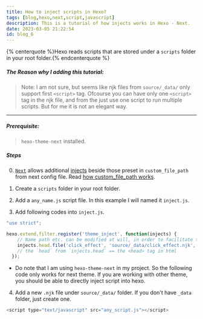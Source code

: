 ```yaml
---
title: How to inject scripts in Hexo?
tags: [blog,hexo,next,script,javascript]
description: This is a tutorial of how injects works in Hexo - Next.
date: 2023-03-05 21:22:54
id: blog_6
---
```


{% centerquote %}Hexo reads scripts that are stored under a `scripts` folder in your root folder.{% endcenterquote %}
</br>

##### The Reason why I adding this tutorial:

> <a name="note1"></a>Note: 
> I am not sure, but seems like njk files from `source/_data/` only support first `<script>` tag.
> Ofcourse you can have only one `<script>` tag in the njk file, and from the just use one script to run multiple scripts. But for me it is not an elegant way.

---

##### Prerequisite:

> `hexo-theme-next` installed.

##### Steps

0. [`Next`](https://theme-next.js.org/)  allows additional [injects](https://theme-next.js.org/docs/advanced-settings/injects) beside those preset in `custom_file_path` from next config file. Read [how custom_file_path works](https://theme-next.js.org/docs/advanced-settings/custom-files.html).

1. Create a `scripts` folder in your root folder.

2. Add a `any_name.js` script file. In this example I will named it `inject.js`.

3. Add following codes into `inject.js`.

```js inject.cs
"use strict";

hexo.extend.filter.register('theme_inject', function(injects) {
    // Name path etc. can be modified at will, in order to facilitate the following are based on the definition here
    injects.head.file('click_effect', 'source/_data/click_effect.njk', {}, {cache: true});
    // the `head` from `injects.head` == the <head> tag in html
  });
```

  - Do note that I am using `hexo-theme-next` in my project. So the following code only works for next theme. If you are working with other theme, you should be able to directly inject script into hexo.

4. Add a new `.njk` file under `source/_data/` folder. If you don't have `_data` folder, just create one.

```js click_effect.njk
<script type="text/javascript" src="any_script.js"></script>
```